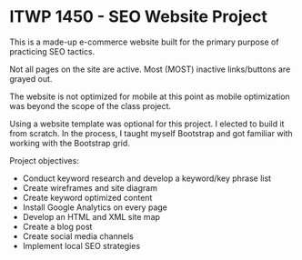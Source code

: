# ITWP 1450 - SEO Website Project

This is a made-up e-commerce website built for the primary purpose of practicing SEO tactics.

Not all pages on the site are active. Most (MOST) inactive links/buttons are grayed out.

The website is not optimized for mobile at this point as mobile optimization was beyond the scope of the class project.

Using a website template was optional for this project. I elected to build it from scratch. In the process, I taught myself Bootstrap and got familiar with working with the Bootstrap grid.

Project objectives:

- Conduct keyword research and develop a keyword/key phrase list
- Create wireframes and site diagram
- Create keyword optimized content
- Install Google Analytics on every page
- Develop an HTML and XML site map
- Create a blog post
- Create social media channels
- Implement local SEO strategies
